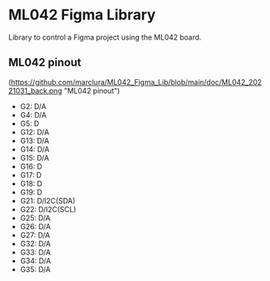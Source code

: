 # ML042 Figma Library

Library to control a Figma project using the ML042 board.

## ML042 pinout

(https://github.com/marclura/ML042_Figma_Lib/blob/main/doc/ML042_20221031_back.png "ML042 pinout")

- G2: D/A
- G4: D/A
- G5: D
- G12: D/A
- G13: D/A
- G14: D/A
- G15: D/A
- G16: D
- G17: D
- G18: D
- G19: D
- G21: D/I2C(SDA)
- G22: D/I2C(SCL)
- G25: D/A
- G26: D/A
- G27: D/A
- G32: D/A
- G33: D/A
- G34: D/A
- G35: D/A
